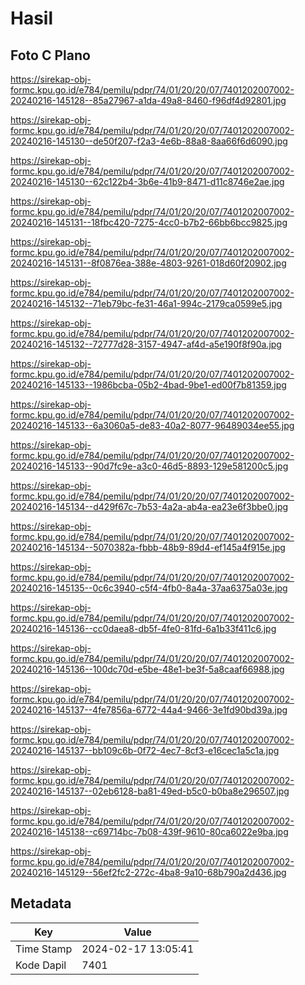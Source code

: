 # Hasil

## Foto C Plano

https://sirekap-obj-formc.kpu.go.id/e784/pemilu/pdpr/74/01/20/20/07/7401202007002-20240216-145128--85a27967-a1da-49a8-8460-f96df4d92801.jpg

https://sirekap-obj-formc.kpu.go.id/e784/pemilu/pdpr/74/01/20/20/07/7401202007002-20240216-145130--de50f207-f2a3-4e6b-88a8-8aa66f6d6090.jpg

https://sirekap-obj-formc.kpu.go.id/e784/pemilu/pdpr/74/01/20/20/07/7401202007002-20240216-145130--62c122b4-3b6e-41b9-8471-d11c8746e2ae.jpg

https://sirekap-obj-formc.kpu.go.id/e784/pemilu/pdpr/74/01/20/20/07/7401202007002-20240216-145131--18fbc420-7275-4cc0-b7b2-66bb6bcc9825.jpg

https://sirekap-obj-formc.kpu.go.id/e784/pemilu/pdpr/74/01/20/20/07/7401202007002-20240216-145131--8f0876ea-388e-4803-9261-018d60f20902.jpg

https://sirekap-obj-formc.kpu.go.id/e784/pemilu/pdpr/74/01/20/20/07/7401202007002-20240216-145132--71eb79bc-fe31-46a1-994c-2179ca0599e5.jpg

https://sirekap-obj-formc.kpu.go.id/e784/pemilu/pdpr/74/01/20/20/07/7401202007002-20240216-145132--72777d28-3157-4947-af4d-a5e190f8f90a.jpg

https://sirekap-obj-formc.kpu.go.id/e784/pemilu/pdpr/74/01/20/20/07/7401202007002-20240216-145133--1986bcba-05b2-4bad-9be1-ed00f7b81359.jpg

https://sirekap-obj-formc.kpu.go.id/e784/pemilu/pdpr/74/01/20/20/07/7401202007002-20240216-145133--6a3060a5-de83-40a2-8077-96489034ee55.jpg

https://sirekap-obj-formc.kpu.go.id/e784/pemilu/pdpr/74/01/20/20/07/7401202007002-20240216-145133--90d7fc9e-a3c0-46d5-8893-129e581200c5.jpg

https://sirekap-obj-formc.kpu.go.id/e784/pemilu/pdpr/74/01/20/20/07/7401202007002-20240216-145134--d429f67c-7b53-4a2a-ab4a-ea23e6f3bbe0.jpg

https://sirekap-obj-formc.kpu.go.id/e784/pemilu/pdpr/74/01/20/20/07/7401202007002-20240216-145134--5070382a-fbbb-48b9-89d4-ef145a4f915e.jpg

https://sirekap-obj-formc.kpu.go.id/e784/pemilu/pdpr/74/01/20/20/07/7401202007002-20240216-145135--0c6c3940-c5f4-4fb0-8a4a-37aa6375a03e.jpg

https://sirekap-obj-formc.kpu.go.id/e784/pemilu/pdpr/74/01/20/20/07/7401202007002-20240216-145136--cc0daea8-db5f-4fe0-81fd-6a1b33f411c6.jpg

https://sirekap-obj-formc.kpu.go.id/e784/pemilu/pdpr/74/01/20/20/07/7401202007002-20240216-145136--100dc70d-e5be-48e1-be3f-5a8caaf66988.jpg

https://sirekap-obj-formc.kpu.go.id/e784/pemilu/pdpr/74/01/20/20/07/7401202007002-20240216-145137--4fe7856a-6772-44a4-9466-3e1fd90bd39a.jpg

https://sirekap-obj-formc.kpu.go.id/e784/pemilu/pdpr/74/01/20/20/07/7401202007002-20240216-145137--bb109c6b-0f72-4ec7-8cf3-e16cec1a5c1a.jpg

https://sirekap-obj-formc.kpu.go.id/e784/pemilu/pdpr/74/01/20/20/07/7401202007002-20240216-145137--02eb6128-ba81-49ed-b5c0-b0ba8e296507.jpg

https://sirekap-obj-formc.kpu.go.id/e784/pemilu/pdpr/74/01/20/20/07/7401202007002-20240216-145138--c69714bc-7b08-439f-9610-80ca6022e9ba.jpg

https://sirekap-obj-formc.kpu.go.id/e784/pemilu/pdpr/74/01/20/20/07/7401202007002-20240216-145129--56ef2fc2-272c-4ba8-9a10-68b790a2d436.jpg


## Metadata

| Key        | Value               |
| ---------- | ------------------- |
| Time Stamp | 2024-02-17 13:05:41 |
| Kode Dapil | 7401                |



